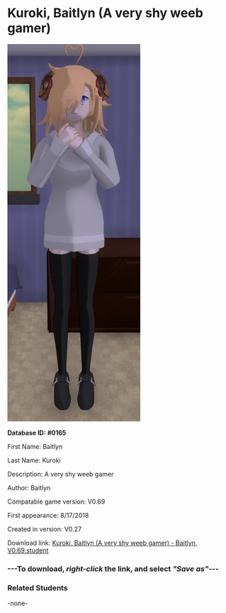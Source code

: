 # Kuroki, Baitlyn (A very shy weeb gamer)

<img src="../../Files/Images/Kuroki, Baitlyn (A very shy weeb gamer).png" title="Kuroki, Baitlyn (A very shy weeb gamer) - Baitlyn, V0.69">

**Database ID: #0165**

First Name: Baitlyn

Last Name: Kuroki

Description: A very shy weeb gamer

Author: Baitlyn

Compatable game version: V0.69

First appearance: 8/17/2018

Created in version: V0.27

Download link: <a href="https://raw.githubusercontent.com/Arbiter1223/Daigaku-Gurashi-Custom-Students/master/Files/Student%20Files/Kuroki%2C%20Baitlyn%20(A%20very%20shy%20weeb%20gamer)%20-%20Baitlyn%2C%20V0.69.student">Kuroki, Baitlyn (A very shy weeb gamer) - Baitlyn, V0.69.student</a>

### ---**To download, _right-click_ the link, and select _"Save as"_**---

### Related Students

-none-
